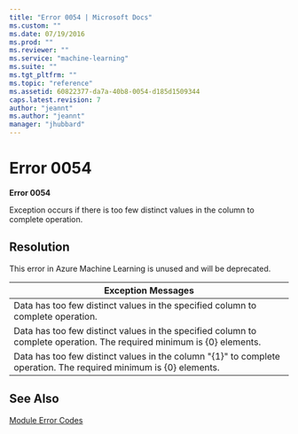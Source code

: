 ```yaml
---
title: "Error 0054 | Microsoft Docs"
ms.custom: ""
ms.date: 07/19/2016
ms.prod: ""
ms.reviewer: ""
ms.service: "machine-learning"
ms.suite: ""
ms.tgt_pltfrm: ""
ms.topic: "reference"
ms.assetid: 60822377-da7a-40b8-0054-d185d1509344
caps.latest.revision: 7
author: "jeannt"
ms.author: "jeannt"
manager: "jhubbard"
---
```

# Error 0054
**Error 0054**  
  
 Exception occurs if there is too few distinct values in the column to complete operation.  
  
## Resolution  
 This error in Azure Machine Learning is unused and will be deprecated.  
  
|Exception Messages|  
|------------------------|  
|Data has too few distinct values in the specified column to complete operation.|  
|Data has too few distinct values in the specified column to complete operation. The required minimum is {0} elements.|  
|Data has too few distinct values in the column "{1}" to complete operation. The required minimum is {0} elements.|  
  
## See Also  
 [Module Error Codes](../machine-learning-module-error-codes.md)